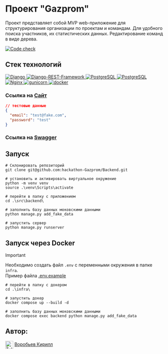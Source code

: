 # Проект "Gazprom"

Проект представляет собой MVP web-приложение для структурирования организации по проектам и командам. Для удобного
поиска участников, их статистических данных. Редактирование команд в виде дерева.

[![Code check](https://github.com/hackathon-Gazprom/Backend/actions/workflows/code_check.yml/badge.svg?branch=dev)](https://github.com/hackathon-Gazprom/Backend/actions/workflows/code_check.yml)

## Стек технологий

<p>
    <a href="https://www.djangoproject.com/">
        <img alt="Django" src="https://img.shields.io/badge/django-%23092E20.svg?&style=for-the-badge&logo=django&logoColor=white">
    </a>
    <a href="https://www.django-rest-framework.org/">
        <img alt="Django-REST-Framework" src="https://img.shields.io/badge/DJANGO-REST-ff1709?style=for-the-badge&logo=django&logoColor=white&color=ff1709&labelColor=gray">
    </a>
    <a href="https://www.postgresql.org/">
        <img alt="PostgreSQL" src="https://img.shields.io/badge/postgresql-%23336791.svg?&style=for-the-badge&logo=postgresql&logoColor=white">
    </a>
    <a href="https://redis.io">
        <img alt="PostgreSQL" src="https://img.shields.io/badge/redis-%23DC382D.svg?&style=for-the-badge&logo=redis&logoColor=white">
    </a>
    <a href="https://nginx.org/ru/">
        <img alt="Nginx" src="https://img.shields.io/badge/nginx-%23269539.svg?&style=for-the-badge&logo=nginx&logoColor=white">
    </a>
    <a href="https://gunicorn.org/">
        <img alt="gunicorn" src="https://img.shields.io/badge/gunicorn-%298729.svg?style=for-the-badge&logo=gunicorn&logoColor=white">
    </a>
    <a href="https://www.docker.com/">
        <img alt="docker" src="https://img.shields.io/badge/docker-%232496ED.svg?&style=for-the-badge&logo=docker&logoColor=white">
    </a>
</p>

### Ссылка на [Сайт](https://gazprom.hopto.org/)


```json
// тестовые данные
{
  "email": "test@fake.com",
  "password": "test"
}
```

### Ссылка на [Swagger](https://gazprom.hopto.org/api/swagger/)


## Запуск

```shell
# Склонировать репозиторий
git clone git@github.com:hackathon-Gazprom/Backend.git
```

```shell
# установить и активировать виртуальное окружение
python -m venv venv
source .\venv\Scripts\activate

# перейти в папку с приложением
cd .\src\backend\

# заполнить базу данных моковскими данными
python manage.py add_fake_data

# запустить сервер
python manage.py runserver
```

## Запуск через Docker

> [!IMPORTANT]
> Необходимо создать файл `.env` с переменными окружения в папке `infra`.</br>
> Пример файла [.env.example](infra/.env.example)

```shell
# перейти в папку с докером
cd .\infra\

# запустить докер
docker compose up --build -d

# заполнить базу данных моковскими данными
docker compose exec backend python manage.py add_fake_data
```

## Автор:

[<span><img src="https://cdn-icons-png.flaticon.com/128/906/906377.png" height="25" align="center" alt="Telegram" title="Telegram" style="right" /></span>](https://t.me/mxnoob) [Воробьев Кирилл](https://www.github.com/mxnoob) 
